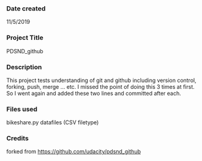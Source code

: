 ### Date created
11/5/2019

### Project Title
PDSND_github

### Description
This project tests understanding of git and github including version control,
forking, push, merge ... etc.
I missed the point of doing this 3 times at first.
So I went again and added these two lines and committed after each.

### Files used
bikeshare.py
datafiles (CSV filetype)

### Credits
forked from https://github.com/udacity/pdsnd_github
